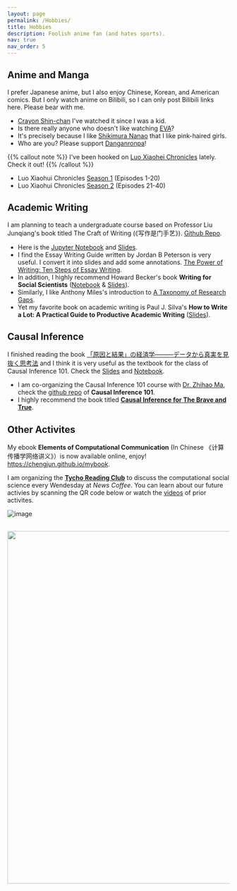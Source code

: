 ```yaml
---
layout: page
permalink: /Hobbies/
title: Hobbies
description: Foolish anime fan (and hates sports). 
nav: true
nav_order: 5
---
```


## Anime and Manga

I prefer Japanese anime, but I also enjoy Chinese, Korean, and American comics. But I only watch anime on Bilibili, so I can only post Bilibili links here. Please bear with me.

- [Crayon Shin-chan](https://www.bilibili.com/bangumi/play/ep825757?spm_id_from=333.1387.0.0&from_spmid=666.25.episode.0)  I've watched it since I was a kid. 
- Is there really anyone who doesn't like watching [EVA](https://www.bilibili.com/bangumi/play/ep29857?spm_id_from=333.1387.0.0&from_spmid=666.25.episode.0)?
- It's precisely because I like [Shikimura Nanao](https://www.bilibili.com/bangumi/play/ep90830?spm_id_from=333.1387.0.0&from_spmid=666.25.episode.0) that I like pink-haired girls.
- Who are you? Please support [Danganronpa](https://www.bilibili.com/bangumi/play/ss4400?spm_id_from=333.1387.0.0)!

{{% callout note %}} I've been hooked on [Luo Xiaohei Chronicles](https://www.bilibili.com/bangumi/play/ss1733?spm_id_from=333.1387.0.0) lately. Check it out! {{% /callout %}}

- Luo Xiaohui Chronicles [Season 1](https://www.bilibili.com/bangumi/play/ep32374?spm_id_from=333.1387.0.0&from_spmid=666.25.episode.0) (Episodes 1-20)
- Luo Xiaohui Chronicles [Season 2](https://www.bilibili.com/bangumi/play/ep82320?spm_id_from=333.1387.0.0&from_spmid=666.25.episode.0) (Episodes 21-40)


## Academic Writing

I am planning to teach a undergraduate course based on Professor Liu Junqiang's book titled The Craft of Writing (《写作是门手艺》). [Github Repo](https://github.com/SocratesAcademy/craft). 
- Here is the [Jupyter Notebook](https://nbviewer.jupyter.org/github/SocratesAcademy/craft/blob/main/The-Craft-of-Writing.ipynb?flush_cache=true) and [Slides](https://nbviewer.jupyter.org/format/slides/github/SocratesAcademy/craft/blob/main/The-Craft-of-Writing.ipynb#/). 
- I find the Essay Writing Guide written by Jordan B Peterson is very useful. I convert it into slides and add some annotations. [The Power of Writing: Ten Steps of Essay Writing](https://computational-communication.com/workshop/notebook/Essay%20Writing%20Guide.slides.html#/). 
- In addition, I highly recommend Howard Becker's book **Writing for Social Scientists** ([Notebook](https://nbviewer.org/github/SocratesAcademy/tricks/blob/main/Writing4SocialScientists.ipynb) & [Slides](https://nbviewer.jupyter.org/format/slides/github/SocratesAcademy/tricks/blob/main/Writing4SocialScientists.ipynb#/)). 
- Similarly, I like Anthony Miles's introduction to [A Taxonomy of Research Gaps](https://nbviewer.jupyter.org/format/slides/github/SocratesAcademy/craft/blob/main/WritingResearchGaps.ipynb#/).
- Yet my favorite book on academic writing is Paul J. Silva's **How to Write a Lot: A Practical Guide to Productive Academic Writing** ([Slides](https://socratesacademy.github.io/craft/how-to-write-a-lot-2023.slides.html#/)). 

## Causal Inference

I finished reading the book [「原因と結果」の経済学―――データから真実を見抜く思考法](https://www.amazon.co.jp/%E3%80%8C%E5%8E%9F%E5%9B%A0%E3%81%A8%E7%B5%90%E6%9E%9C%E3%80%8D%E3%81%AE%E7%B5%8C%E6%B8%88%E5%AD%A6%E2%80%95%E2%80%95%E2%80%95%E3%83%87%E3%83%BC%E3%82%BF%E3%81%8B%E3%82%89%E7%9C%9F%E5%AE%9F%E3%82%92%E8%A6%8B%E6%8A%9C%E3%81%8F%E6%80%9D%E8%80%83%E6%B3%95-%E4%B8%AD%E5%AE%A4%E7%89%A7%E5%AD%90/dp/447803947X) and I think it is very useful as the textbook for the class of Causal Inference 101. Check the
[Slides](https://nbviewer.org/format/slides/github/socrateslab/causal101/blob/main/causal101.ipynb#/) and [Notebook](https://nbviewer.org/github/socrateslab/causal101/blob/main/causal101.ipynb). 
- I am co-organizing the Causal Inference 101 course with [Dr. Zhihao Ma](https://github.com/xiaoma093), check the [github repo](https://github.com/socrateslab/causal101/discussions) of **Causal Inference 101**.
- I highly recommend the book titled [**Causal Inference for The Brave and True**](https://matheusfacure.github.io/python-causality-handbook/landing-page.html).


## Other Activites


My ebook **Elements of Computational Communication** (In Chinese 《计算传播学网络讲义》）is now available online, enjoy! https://chengjun.github.io/mybook.

I am organizing the [**Tycho Reading Club**](https://search.bilibili.com/all?keyword=%E7%AC%AC%E8%B0%B7%E8%AF%BB%E4%B9%A6%E4%BC%9A&order=pubdate&duration=0&tids_1=0) to discuss the computational social science every Wendesday at *News Coffee*. You can learn about our future activies by scanning the QR code below or watch the [videos](https://search.bilibili.com/all?keyword=%E7%AC%AC%E8%B0%B7%E8%AF%BB%E4%B9%A6%E4%BC%9A&order=pubdate&duration=0&tids_1=0) of prior activites. 

![image](https://user-images.githubusercontent.com/543384/147380016-da65a625-6480-47f4-8e27-5034d696f553.png)

<br>
<a href="https://github.com/SocratesClub/SocratesClub.github.io/edit/master/_pages/teaching.md">
  <img src="https://user-images.githubusercontent.com/543384/192227995-fdb3a693-2f68-4dc4-b9bd-06053066322f.png" width = "800" align="middle" />
</a>
<br>


